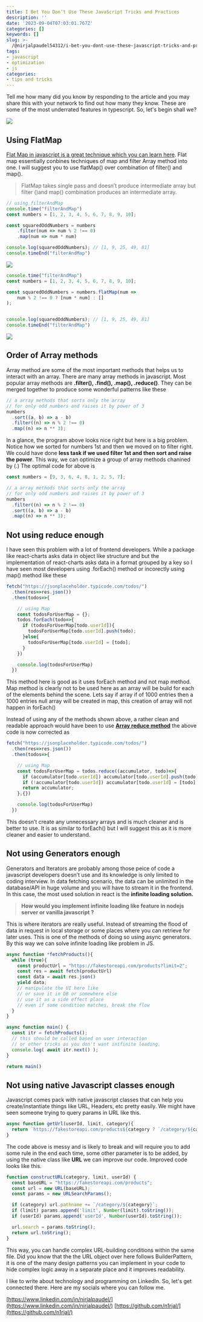 ```yaml
---
title: I Bet You Don’t Use These JavaScript Tricks and Practices
description: ''
date: '2023-09-04T07:03:01.767Z'
categories: []
keywords: []
slug: >-
  /@nirjalpaudel54312/i-bet-you-dont-use-these-javascript-tricks-and-pratices-5ab5438ed4c8
tags:
- javascript
- optimization
- js
categories:
- tips and tricks
---
```



Tell me how many did you know by responding to the article and you may share this with your network to find out how many they know. These are some of the most underrated features in typescript. So, let's begin shall we?

![](img/0__nmnULubrz2ncLsRj.jpg)

## Using FlatMap

[Flat Map in javascript is a great technique which you can learn here](https://developer.mozilla.org/en-US/docs/Web/JavaScript/Reference/Global_Objects/Array/flatMap). Flat map essentially conbines techniques of map and filter Array method into one. I will suggest you to use flatMap() over combination of filter() and map().

> FlatMap takes single pass and doesn’t produce intermediate array but filter ()and map() combination produces an intermediate array.
```js
// using filterAndMap
console.time("filterAndMap")
const numbers = [1, 2, 3, 4, 5, 6, 7, 8, 9, 10];

const squaredOddNumbers = numbers
    .filter(num => num % 2 !== 0)
    .map(num => num * num)

console.log(squaredOddNumbers); // [1, 9, 25, 49, 81]
console.timeEnd("filterAndMap")
```
![](img/1__a9cMhpzzQmQQ__ivIOwvXQw.png)

```js
console.time("filterAndMap")
const numbers = [1, 2, 3, 4, 5, 6, 7, 8, 9, 10];

const squaredOddNumbers = numbers.flatMap(num =>
    num % 2 !== 0 ? [num * num] : []
);


console.log(squaredOddNumbers); // [1, 9, 25, 49, 81]
console.timeEnd("filterAndMap")
```
![](img/1__wDkxp8xJhcm__rCUASgnYmw.png)

## Order of Array methods

Array method are some of the most important methods that helps us to interact with an array. There are many array methods in javascript. Most popular array methods are **.filter(), .find(), .map(), .reduce()**. They can be merged together to produce some wonderful patterns like these
```js
// a array methods that sorts only the array
// for only odd numbers and raises it by power of 3
numbers
  .sort((a, b) => a - b)
  .filter((n) => n % 2 !== 0)
  .map((n) => n ** 3);
```

In a glance, the program above looks nice right but here is a big problem. Notice how we sorted for numbers 1st and then we moved on to filter right. We could have done **less task if we used filter 1st and then sort and raise the power**. This way, we can optimize a group of array methods chanined by (.)
The optimal code for above is

```js
const numbers = [9, 3, 6, 4, 8, 1, 2, 5, 7];

// a array methods that sorts only the array
// for only odd numbers and raises it by power of 3
numbers
  .filter((n) => n % 2 !== 0)
  .sort((a, b) => a - b)
  .map((n) => n ** 3);
```
## Not using reduce enough

I have seen this problem with a lot of frontend developers. While a package like react-charts asks data in object like structure and but the implementation of react-charts asks data in a format grouped by a key so I have seen most developers using .forEach() method or incorectly using map() method like these
```js
fetch("https://jsonplaceholder.typicode.com/todos/")
  .then(res=>res.json())
  .then(todos=>{

    // using Map
    const todosForUserMap = {};
    todos.forEach(todo=>{
      if (todosForUserMap[todo.userId]){
        todosForUserMap[todo.userId].push(todo);
      }else{
        todosForUserMap[todo.userId] = [todo];
      }
    })

    console.log(todosForUserMap)
  })
```

This method here is good as it uses forEach method and not map method. Map method is clearly not to be used here as an array will be build for each of the elements behind the scene. Lets say if array if of 1000 entries then a 1000 entries null array will be created in map, this creation of array will not happen in forEach()

Instead of using any of the methods shown above, a rather clean and readable approach would have been to use [**Array reduce method**](https://developer.mozilla.org/en-US/docs/Web/JavaScript/Reference/Global_Objects/Array/reduce) the above code is now corrected as
```js
fetch("https://jsonplaceholder.typicode.com/todos/")
  .then(res=>res.json())
  .then(todos=>{

    // using Map
    const todosForUserMap = todos.reduce((accumulator, todo)=>{
      if (accumulator[todo.userId]) accumulator[todo.userId].push(todo);
      if (!accumulator[todo.userId]) accumulator[todo.userId] = [todo];
      return accumulator;
    },{})

    console.log(todosForUserMap)
  })
```

This doesn’t create any unnecessary arrays and is much cleaner and is better to use. It is as similar to forEach() but I will suggest this as it is more cleaner and easier to understand.

## Not using Generators enough

Generators and Iterators are probably among those peice of code a javascript developers doesn’t use and its knowledge is only limited to coding interview. In data fetching scenario, the data can be unlimited in the database/API in huge volume and you will have to stream it in the frontend. In this case, the most used solution in react is the **infinite loading solution.**

> **How would you implement infinite loading like feature in nodejs server or vanilla javascript ?**

This is where iterators are really useful. Instead of streaming the flood of data in request in local storage or some places where you can retrieve for later uses. This is one of the methods of doing so using async generators. By this way we can solve infinite loading like problem in JS.
```js
async function *fetchProducts(){
  while (true){
    const productUrl = "https://fakestoreapi.com/products?limit=2";
    const res = await fetch(productUrl)
    const data = await res.json()
    yield data;
    // manipulate the UI here like
    // or save it in DB or somewhere else
    // use it as a side effect place
    // even if some condition matches, break the flow
  }
}

async function main() {
  const itr = fetchProducts();
  // this should be called based on user interaction
  // or other tricks as you don't want inifinite loading.
  console.log( await itr.next() );
}

return main()
```
## Not using native Javascript classes enough

Javascript comes pack with native javascript classes that can help you create/instantiate things like URL, Headers, etc pretty easily. We might have seen someone trying to query params in URL like this.
```js
async function getUrl(userId, limit, category){
  return `https://fakestoreapi.com/products${category ? `/category/${category}` : ""}${limit ? Number(limit):""}${userId? Number(userId):""}`;
}
```

The code above is messy and is likely to break and will require you to add some rule in the end each time, some other parameter is to be added, by using the native class like **URL** we can improve our code. Improved code looks like this.
```js
function constructURL(category, limit, userId) {
  const baseURL = "https://fakestoreapi.com/products";
  const url = new URL(baseURL);
  const params = new URLSearchParams();

  if (category) url.pathname += `/category/${category}`;
  if (limit) params.append('limit', Number(limit).toString());
  if (userId) params.append('userId', Number(userId).toString());

  url.search = params.toString();
  return url.toString();
}
```
This way, you can handle complex URL-building conditions within the same file. Did you know that the the URL object over here follows BuilderPattern, it is one of the many design patterns you can implement in your code to hide complex logic away in a separate place and it improves readability.

I like to write about technology and programming on LinkedIn. So, let's get connected there. Here are my socials where you can follow me.

[https://www.linkedin.com/in/nirjalpaudel/](https://www.linkedin.com/in/nirjalpaudel/)
[https://github.com/n1rjal/](https://github.com/n1rjal/)
